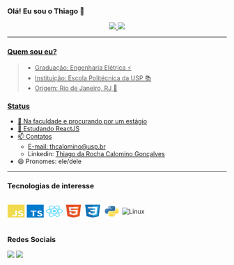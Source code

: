 ### Olá! Eu sou o Thiago 👋

<div align="center">
  <a href="https://github.com/ThiagoClmn">
  <img height="180em" src="https://github-readme-stats.vercel.app/api?username=ThiagoClmn&show_icons=true&theme=gruvbox&include_all_commits=true&count_private=true"/>
  <img height="180em" src="https://github-readme-stats.vercel.app/api/top-langs/?username=ThiagoClmn&layout=compact&langs_count=7&theme=gruvbox"/>
</div>
  
---

### Quem sou eu?

>* Graduação: Engenharia Elétrica :zap: 
>* Instituição: Escola Politécnica da USP :books: 
>* Origem: Rio de Janeiro, RJ :palm_tree:

### Status
- 🔭 Na faculdade e procurando por um estágio
- 🌱 Estudando ReactJS
- 📫 Contatos
  - E-mail: thcalomino@usp.br
  - Linkedin: [Thiago da Rocha Calomino Gonçalves](https://www.linkedin.com/in/thiago-da-rocha-calomino-gon%C3%A7alves-2b64b0173/)
- 😄 Pronomes: ele/dele

---
### Tecnologias de interesse
<div style="display: inline_block"><br>   
    <img align="center" alt="Js" height="30" width="40" src="https://raw.githubusercontent.com/devicons/devicon/master/icons/javascript/javascript-plain.svg">
    <img align="center" alt="Ts" height="30" width="40" src="https://raw.githubusercontent.com/devicons/devicon/master/icons/typescript/typescript-plain.svg">
    <img align="center" alt="React" height="30" width="40" src="https://raw.githubusercontent.com/devicons/devicon/master/icons/react/react-original.svg">
    <img align="center" alt="HTML" height="30" width="40" src="https://raw.githubusercontent.com/devicons/devicon/master/icons/html5/html5-original.svg">
    <img align="center" alt="CSS" height="30" width="40" src="https://raw.githubusercontent.com/devicons/devicon/master/icons/css3/css3-original.svg">
    <img align="center" alt="Python" height="30" width="40" src="https://raw.githubusercontent.com/devicons/devicon/master/icons/python/python-original.svg">
    <img align="center" alt="Linux" height="30" width="40" src="https://cdn.jsdelivr.net/gh/devicons/devicon/icons/linux/linux-original.svg">

</div>

<br>

### Redes Sociais
<div>
    <a href = "mailto:thcalomino@usp.br"><img src="https://img.shields.io/badge/-Gmail-%23333?style=for-the-badge&logo=gmail&logoColor=white" target="_blank"></a>
    <a href="https://www.linkedin.com/in/thiago-da-rocha-calomino-gon%C3%A7alves-2b64b0173/" target="_blank"><img src="https://img.shields.io/badge/-LinkedIn-%230077B5?style=for-the-badge&logo=linkedin&logoColor=white" target="_blank"></a>
</div>
